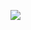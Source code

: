 <a href="../sculptures.html"><img src="http://firedpot.com/images/sculptures/20110517-m899wifea2i98sh99nwq5u4umc.jpg" /></a>
